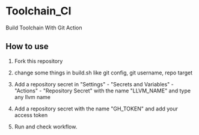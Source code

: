 # Toolchain_CI
Build Toolchain With Git Action

## How to use
1. Fork this repository

2. change some things in build.sh like git config, git username, repo target

3. Add a repository secret in "Settings" - "Secrets and Variables" - "Actions" - "Repository Secret" with the name "LLVM_NAME" and type any llvm name

4. Add a repository secret with the name "GH_TOKEN" and add your access token

5. Run and check workflow.
